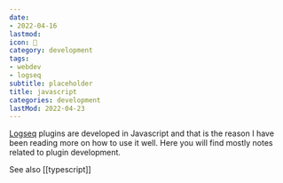 ```yaml
---
date:
- 2022-04-16
lastmod: 
icon: 📝
category: development
tags:
- webdev
- logseq
subtitle: placeholder
title: javascript
categories: development
lastMod: 2022-04-23
---
```

[Logseq](/page/logseq) plugins are developed in Javascript and that is the reason I have been reading more on how to use it well. Here you will find mostly notes related to plugin development.

See also [[typescript]]
